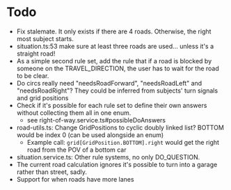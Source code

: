 # Todo

- Fix stalemate. It only exists if there are 4 roads. Otherwise, the right most subject starts.
- situation.ts:53 make sure at least three roads are used... unless it's a straight road!
- As a simple second rule set, add the rule that if a road is blocked by someone on the TRAVEL_DIRECTION, the user has to wait for the road to be clear.
- Do circs really need "needsRoadForward", "needsRoadLeft" and "needsRoadRight"? They could be inferred from subjects' turn signals and grid positions
- Check if it's possible for each rule set to define their own answers without collecting them all in one enum.
	- see right-of-way.service.ts#possibleDoAnswers
- road-utils.ts: Change GridPositions to cyclic doubly linked list? BOTTOM would be index 0 (can be used alongside an enum)
	- Example call: `grid[GridPosition.BOTTOM].right` would get the right road from the POV of a bottom car
- situation.service.ts: Other rule systems, no only DO_QUESTION.
- The current road calculation ignores it's possible to turn into a garage rather than street, sadly.
- Support for when roads have more lanes
